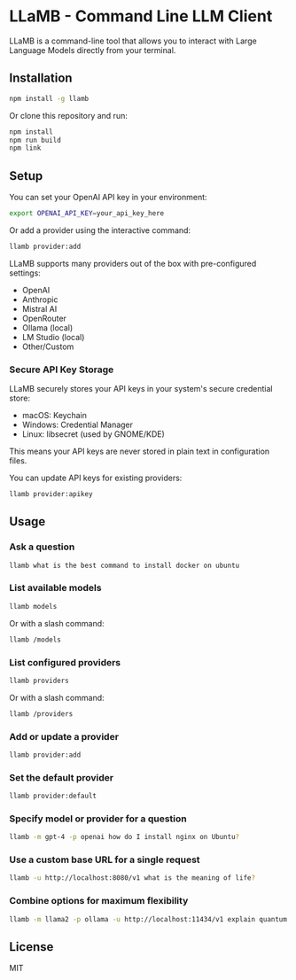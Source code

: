 # LLaMB - Command Line LLM Client

LLaMB is a command-line tool that allows you to interact with Large Language Models directly from your terminal.

## Installation

```bash
npm install -g llamb
```

Or clone this repository and run:

```bash
npm install
npm run build
npm link
```

## Setup

You can set your OpenAI API key in your environment:

```bash
export OPENAI_API_KEY=your_api_key_here
```

Or add a provider using the interactive command:

```bash
llamb provider:add
```

LLaMB supports many providers out of the box with pre-configured settings:
- OpenAI
- Anthropic
- Mistral AI
- OpenRouter
- Ollama (local)
- LM Studio (local)
- Other/Custom

### Secure API Key Storage

LLaMB securely stores your API keys in your system's secure credential store:
- macOS: Keychain
- Windows: Credential Manager
- Linux: libsecret (used by GNOME/KDE)

This means your API keys are never stored in plain text in configuration files.

You can update API keys for existing providers:

```bash
llamb provider:apikey
```

## Usage

### Ask a question

```bash
llamb what is the best command to install docker on ubuntu
```

### List available models

```bash
llamb models
```

Or with a slash command:

```bash
llamb /models
```

### List configured providers

```bash
llamb providers
```

Or with a slash command:

```bash
llamb /providers
```

### Add or update a provider

```bash
llamb provider:add
```

### Set the default provider

```bash
llamb provider:default
```

### Specify model or provider for a question

```bash
llamb -m gpt-4 -p openai how do I install nginx on Ubuntu?
```

### Use a custom base URL for a single request

```bash
llamb -u http://localhost:8080/v1 what is the meaning of life?
```

### Combine options for maximum flexibility

```bash
llamb -m llama2 -p ollama -u http://localhost:11434/v1 explain quantum computing
```

## License

MIT